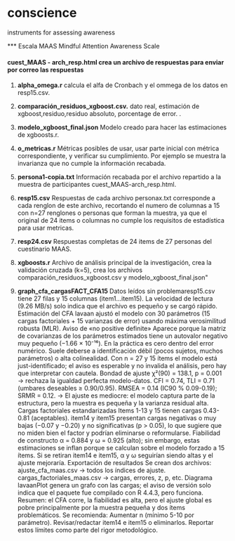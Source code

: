 # conscience
instruments for assessing awareness

*** Escala MAAS
Mindful Attention Awareness Scale  
#### cuest_MAAS - arch_resp.html  crea un archivo de respuestas para enviar por correo las respuestas



1.  **alpha_omega.r** calcula el alfa de Cronbach y el ommega de los datos en resp15.csv.

2.  **comparación_residuos_xgboost.csv.** dato real, estimación de xgboost,residuo,residuo absoluto, porcentage de error.                               .

3.  **modelo_xgboost_final.json** Modelo creado para hacer las estimaciones de xgboosts.r.

4.  **o_metricas.r** Métricas posibles de usar, usar parte inicial con métrica correspondiente, y verificar su cumplimiento. Por ejemplo se muestra la invarianza que no cumple la información recabada.
5.  **persona1-copia.txt** Información recabada por el archivo repartido a la muestra de participantes cuest_MAAS-arch_resp.html.
   
6.  **resp15.csv** Respuestas de cada archivo personax.txt corresponde a cada renglon de este archivo, recortando el numero de columnas a 15 con n=27 renglones o personas que forman la muestra, ya que el original de 24 items o columnas no cumple los requisitos de estadística para usar metricas.
7.  **resp24.csv** Respuestas completas de 24 items de 27 personas del cuestinario MAAS.
8.  **xgboosts.r** Archivo de análisis principal de la investigación, crea la validación cruzada (k=5), crea los archivos comparación_residuos_xgboost.csv y modelo_xgboost_final.json"
9.  **graph_cfa_cargasFACT_CFA15**
    Datos leídos sin problemaresp15.csv tiene 27 filas y 15 columnas (item1...item15). La velocidad de lectura (9.26 MB/s) solo indica que el archivo es pequeño y se cargó rápido.
   Estimación del CFA
   lavaan ajustó el modelo con 30 parámetros (15 cargas factoriales + 15 varianzas de error) usando máxima verosimilitud robusta (MLR).
   Aviso de «no positive definite»
   Aparece porque la matriz de covarianzas de los parámetros estimados tiene un autovalor negativo muy pequeño (−1.66 × 10⁻¹⁶).
   En la práctica es cero dentro del error numérico.
   Suele deberse a identificación débil (pocos sujetos, muchos parámetros) o alta colinealidad.
   Con n = 27 y 15 ítems el modelo está just-identificado; el aviso es esperable y no invalida el análisis, pero hay que interpretar con cautela.
   Bondad de ajuste
   χ²(90) = 138.1, p = 0.001 → rechaza la igualdad perfecta modelo-datos.
   CFI = 0.74, TLI = 0.71 (umbares deseables ≥ 0.90/0.95).
   RMSEA = 0.14 (IC90 % 0.09-0.19); SRMR = 0.12.
   → El ajuste es mediocre: el modelo captura parte de la estructura, pero la muestra es pequeña y la varianza residual alta.
   Cargas factoriales estandarizadas
   Items 1-13 y 15 tienen cargas 0.43-0.81 (aceptables).
   item14 y item15 presentan cargas negativas o muy bajas (−0.07 y −0.20) y no significativas (p > 0.05), lo que sugiere que no miden bien el factor y podrían eliminarse o reformularse.
   Fiabilidad de constructo
   α = 0.884 y ω = 0.925 (alto); sin embargo, estas estimaciones se inflan porque se calculan sobre el modelo forzado a 15 ítems.
   Si se retiran item14 e item15, α y ω seguirían siendo altas y el ajuste mejoraría.
   Exportación de resultados
   Se crean dos archivos:
   ajuste_cfa_maas.csv → todos los índices de ajuste.
   cargas_factoriales_maas.csv → cargas, errores, z, p, etc.
   Diagrama
   lavaanPlot genera un grafo con las cargas; el aviso de versión solo indica que el paquete fue compilado con R 4.4.3, pero funciona.
   Resumen: el CFA corre, la fiabilidad es alta, pero el ajuste global es pobre principalmente por la muestra pequeña y dos ítems problemáticos. Se recomienda:
   Aumentar n (mínimo 5-10 por parámetro).
   Revisar/redactar item14 e item15 o eliminarlos.
   Reportar estos límites como parte del rigor metodológico.

   
